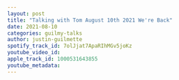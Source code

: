 ```yaml
---
layout: post
title: "Talking with Tom August 10th 2021 We're Back"
date: 2021-08-10
categories: guilmy-talks
author: justin-guilmette
spotify_track_id: 7olJjat7ApaRIhMGv5joKz
youtube_video_id: 
apple_track_id: 1000531643855
youtube_metadata: 
---
```

